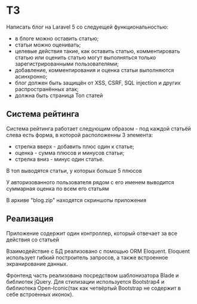 <h1>ТЗ</h1>
<p>Написать блог на Laravel 5 со следуeщей функциональностью:</p>
<ul>
    <li>в блоге можно оставить статью;</li>
    <li>статьи можно оценивать;</li>
    <li>целевые действия такие, как оставить статью, комментировать статью или оценить статью могут выполняться только зарегистрированными пользователями;</li>
    <li>добавление, комментирования и оценка статьи выполняются асинхронно;</li>
    <li>блог должен быть защищён от XSS, CSRF, SQL injection и других распространённых атак;</li>
    <li>должна быть страница Топ статей</li>
</ul>
<h2>Система рейтинга</h2>
<p>Система рейтинга работает следующим образом - под каждой статьёй слева есть форма, в которой расположенны 3 элемента:</p>
<ul>
    <li>стрелка вверх - добавить плюс один к статье;</li>
    <li>оценка - сумма плюсов и минусов статьи;</li>
    <li>стрелка вниз - минус один статье.</li>
</ul>
<p>В топ выводятся статьи, у которых больше 5 плюсов</p>
<p>У авторизованного пользователя рядом с его именем выводится суммарная оценка по всем его статьям</p>
<p>В архиве "blog.zip" находятся скриншоты приложения</p>
<h2>Реализация</h2>
<p>Приложение содержит один контроллер, который отвечает за все действия со статьей</p>
<p>Взаимодействие с БД реализовано с помощью ORM Eloquent. Eloquent использует гибкий построитель запросов, а также встроенное экранирование данных.</p>
<p>Фронтенд часть реализована посредством шаблонизатора Blade и библиотек jQuery. Для стилизации используется Bootstrap4 и библиотека Open-Iconic(так как четвёртый Bootstrap не содержит в себе встроенных иконок).</p>
